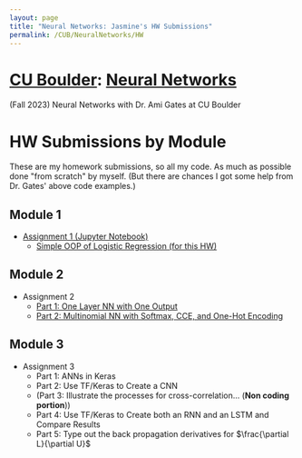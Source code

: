 ```yaml
---
layout: page
title: "Neural Networks: Jasmine's HW Submissions"
permalink: /CUB/NeuralNetworks/HW
---
```


# [CU Boulder](../../CUB.md): [Neural Networks](NeuralNets.md)
(Fall 2023) Neural Networks with Dr. Ami Gates at CU Boulder

# HW Submissions by Module

These are my homework submissions, so all my code. As much as possible done "from scratch" by myself. (But there are chances I got some help from Dr. Gates' above code examples.)

## Module 1

- [Assignment 1 (Jupyter Notebook)](HW/hw1/A1_JasmineKobayashi.html)
    - [Simple OOP of Logistic Regression (for this HW)](HW/hw1/hw1_log_reg_code.md)

## Module 2

- Assignment 2 
    - [Part 1: One Layer NN with One Output](HW/hw2/Part1/A2_Part1_JasmineKobayashi.html)
    - [Part 2: Multinomial NN with Softmax, CCE, and One-Hot Encoding](HW/hw2/Part2/A2_Part2_JasmineKobayashi.html)

## Module 3

- Assignment 3 
    - Part 1: ANNs in Keras
    - Part 2: Use TF/Keras to Create a CNN
    - (Part 3: Illustrate the processes for cross-correlation... (**Non coding portion**))
    - Part 4: Use TF/Keras to Create both an RNN and an LSTM and Compare Results
    - Part 5: Type out the back propagation derivatives for $\frac{\partial L}{\partial U}$
